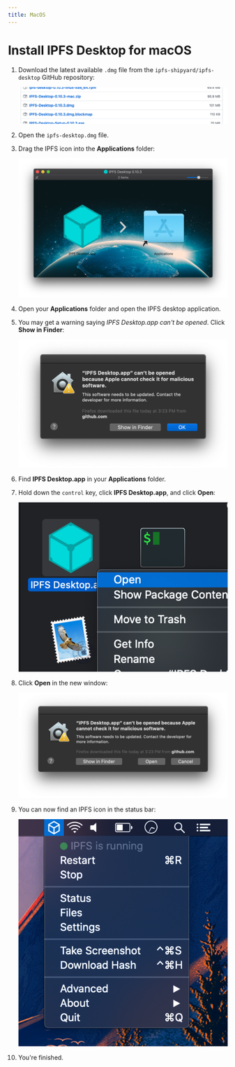 ```yaml
---
title: MacOS
---
```


# Install IPFS Desktop for macOS

1. Download the latest available `.dmg` file from the `ipfs-shipyard/ipfs-desktop` GitHub repository:

   ![List of available download links in GitHub.](./images/install-macos-dmg-file-link.png)

2. Open the `ipfs-desktop.dmg` file.
3. Drag the IPFS icon into the **Applications** folder:

   ![Drag-to-install window in MacOS.](./images/install-macos-drag-ipfs-drag.png)

4. Open your **Applications** folder and open the IPFS desktop application.
5. You may get a warning saying _IPFS Desktop.app can't be opened_. Click **Show in Finder**:

   ![Application cannot be installed error.](./images/install-macos-ipfs-cannot-be-opened.png)

6. Find **IPFS Desktop.app** in your **Applications** folder.
7. Hold down the `control` key, click **IPFS Desktop.app**, and click **Open**:

   ![Right click context menu of IPFS Desktop.app.](./images/install-macos-force-open.png)

8. Click **Open** in the new window:

   ![Open confirmation window.](./images/install-macos-open-confirmation.png)

9. You can now find an IPFS icon in the status bar:

   ![The IPFS desktop status bar menu in the macOS status bar.](./images/install-macos-ipfs-desktop-status-bar.png)

10. You're finished.
